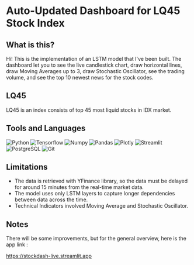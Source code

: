 # Auto-Updated Dashboard for LQ45 Stock Index
 
## What is this?
Hi! This is the implementation of an LSTM model that I've been built. The dashboard let you to see the live candlestick chart, draw horizontal lines, draw Moving Averages up to 3, draw Stochastic Oscillator, see the trading volume, and see the top 10 newest news for the stock codes.

## LQ45
LQ45 is an index consists of top 45 most liquid stocks in IDX market.

## Tools and Languages
![Python](https://img.shields.io/badge/Python-FFD43B?style=for-the-badge&logo=python&logoColor=blue) ![Tensorflow](https://img.shields.io/badge/TensorFlow-FF6F00?style=for-the-badge&logo=tensorflow&logoColor=white) ![Numpy](https://img.shields.io/badge/Numpy-777BB4?style=for-the-badge&logo=numpy&logoColor=white) ![Pandas](https://img.shields.io/badge/Pandas-2C2D72?style=for-the-badge&logo=pandas&logoColor=white) ![Plotly](https://img.shields.io/badge/Plotly-239120?style=for-the-badge&logo=plotly&logoColor=white) ![Streamlit](https://img.shields.io/badge/Streamlit-FF4B4B?style=for-the-badge&logo=Streamlit&logoColor=white) ![PostgreSQL](https://img.shields.io/badge/PostgreSQL-316192?style=for-the-badge&logo=postgresql&logoColor=white) ![Git](https://img.shields.io/badge/GIT-E44C30?style=for-the-badge&logo=git&logoColor=white)

## Limitations
- The data is retrieved with YFinance library, so the data must be delayed for around 15 minutes from the real-time market data.
- The model uses only LSTM layers to capture longer dependencies between data across the time.
- Technical Indicators involved Moving Average and Stochastic Oscillator.

## Notes
There will be some improvements, but for the general overview, here is the app link :

https://stockdash-live.streamlit.app